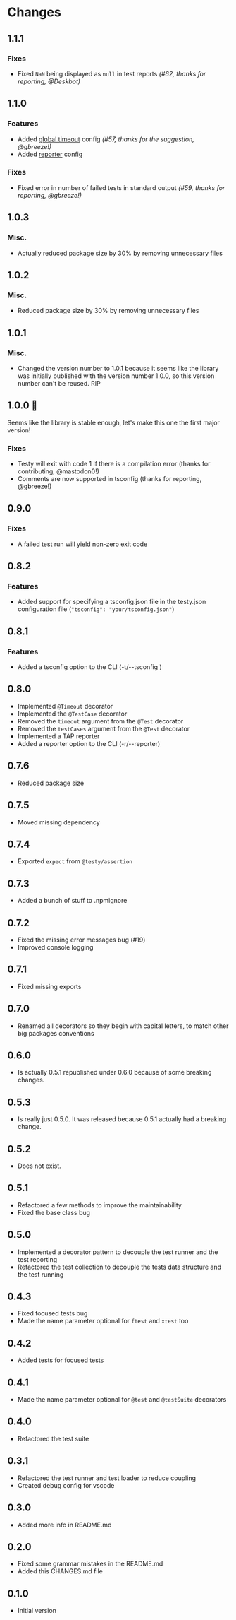 # Changes

## 1.1.1

### Fixes
  - Fixed `NaN` being displayed as `null` in test reports *(#62, thanks for reporting, @Deskbot)*

## 1.1.0

### Features
  - Added [global timeout](./readme.md#configuration-file) config *(#57, thanks for the suggestion, @gbreeze!)*
  - Added [reporter](./readme.md#configuration-file) config

### Fixes
  - Fixed error in number of failed tests in standard output *(#59, thanks for reporting, @gbreeze!)*

## 1.0.3
### Misc.
  - Actually reduced package size by 30% by removing unnecessary files

## 1.0.2
### Misc.
  - Reduced package size by 30% by removing unnecessary files

## 1.0.1
### Misc.
  - Changed the version number to 1.0.1 because it seems like the library was initially published with the version number 1.0.0, so this version number can't be reused. RIP

## 1.0.0 🎊
Seems like the library is stable enough, let's make this one the first major version!

### Fixes
  - Testy will exit with code 1 if there is a compilation error (thanks for contributing, @mastodon0!)
  - Comments are now supported in tsconfig (thanks for reporting, @gbreeze!)

## 0.9.0
### Fixes
  - A failed test run will yield non-zero exit code

## 0.8.2
### Features
  - Added support for specifying a tsconfig.json file in the testy.json configuration file (`"tsconfig": "your/tsconfig.json"`)


## 0.8.1
### Features
  - Added a tsconfig option to the CLI (-t/--tsconfig <path>)


## 0.8.0
  - Implemented `@Timeout` decorator
  - Implemented the `@TestCase` decorator
  - Removed the `timeout` argument from the `@Test` decorator
  - Removed the `testCases` argument from the `@Test` decorator
  - Implemented a TAP reporter
  - Added a reporter option to the CLI (-r/--reporter)

## 0.7.6
  - Reduced package size

## 0.7.5
  - Moved missing dependency

## 0.7.4
  - Exported `expect` from `@testy/assertion`

## 0.7.3
  - Added a bunch of stuff to .npmignore

## 0.7.2
  - Fixed the missing error messages bug (#19)
  - Improved console logging

## 0.7.1
  - Fixed missing exports

## 0.7.0
 - Renamed all decorators so they begin with capital letters, to match other big packages conventions

## 0.6.0
 - Is actually 0.5.1 republished under 0.6.0 because of some breaking changes.

## 0.5.3
 - Is really just 0.5.0. It was released because 0.5.1 actually had a breaking change.

## 0.5.2
- Does not exist.

## 0.5.1
 - Refactored a few methods to improve the maintainability
 - Fixed the base class bug

## 0.5.0
 - Implemented a decorator pattern to decouple the test runner and the test reporting
 - Refactored the test collection to decouple the tests data structure and the test running

## 0.4.3
 - Fixed focused tests bug
 - Made the name parameter optional for `ftest` and `xtest` too

## 0.4.2
 - Added tests for focused tests

## 0.4.1
 - Made the name parameter optional for `@test` and `@testSuite` decorators

## 0.4.0
 - Refactored the test suite

## 0.3.1
 - Refactored the test runner and test loader to reduce coupling
 - Created debug config for vscode

## 0.3.0
 - Added more info in README.md

## 0.2.0
- Fixed some grammar mistakes in the README.md
- Added this CHANGES.md file

## 0.1.0 
- Initial version
